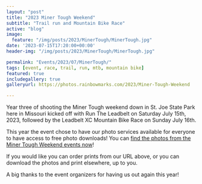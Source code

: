 ```yaml
---
layout: "post"
title: "2023 Miner Tough Weekend"
subtitle: "Trail run and Mountain Bike Race"
active: "blog"
image:
  feature: "/img/posts/2023/MinerTough/MinerTough.jpg"
date: '2023-07-15T17:20:00+00:00'
header-img: "/img/posts/2023/MinerTough/MinerTough.jpg"

permalink: "Events/2023/07/MinerTough/"
tags: [event, race, trail, run, mtb, mountain bike]
featured: true
includegallery: true
galleryurl: https://photos.rainbowmarks.com/2023/Miner-Tough-Weekend

---
```

Year three of shooting the Miner Tough weekend down in St. Joe State Park here in Missouri kicked off with Run The Leadbelt on Saturday July 15th, 2023, followed by the Leadbelt XC Mountain Bike Race on Sunday July 16th.

This year the event chose to have our photo services available for everyone to have access to free photo downloads! You can [find the photos from the Miner Tough Weekend events now](https://photos.rainbowmarks.com/2023/Miner-Tough-Weekend)!

If you would like you can order prints from our URL above, or you can download the photos and print elsewhere, up to you.

A big thanks to the event organizers for having us out again this year!


